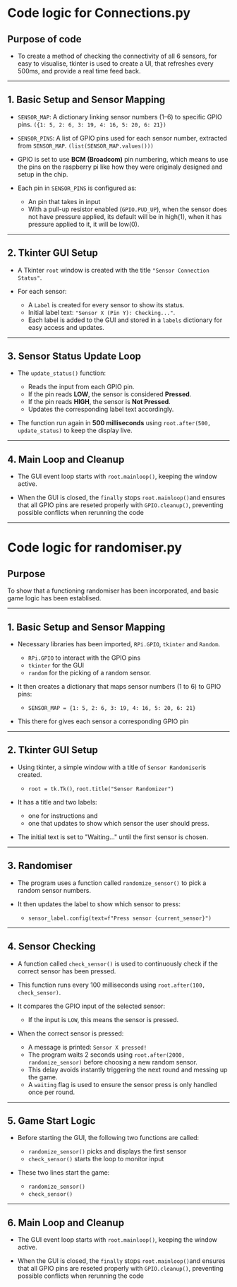 # Code logic for Connections.py

## Purpose of code
- To create a method of checking the connectivity of all 6 sensors, for easy to visualise, tkinter is used to create a UI, that refreshes every 500ms, and provide a real time feed back.
---

## 1. Basic Setup and Sensor Mapping

- `SENSOR_MAP`: A dictionary linking sensor numbers (1–6) to specific GPIO pins. `({1: 5, 2: 6, 3: 19, 4: 16, 5: 20, 6: 21})`

- `SENSOR_PINS`: A list of GPIO pins used for each sensor number, extracted from `SENSOR_MAP`. `(list(SENSOR_MAP.values()))`

- GPIO is set to use **BCM (Broadcom)** pin numbering, which means to use the pins on the raspberry pi like how they were originaly designed and setup in the chip.

- Each pin in `SENSOR_PINS` is configured as:
  - An pin that takes in input
  - With a pull-up resistor enabled (`GPIO.PUD_UP`), when the sensor does not have pressure applied, its default will be in high(1), when it has pressure applied to it, it will be low(0).

---

## 2. Tkinter GUI Setup

- A Tkinter `root` window is created with the title `"Sensor Connection Status"`.

- For each sensor:
  - A `Label` is created for every sensor to show its status.
  - Initial label text: `"Sensor X (Pin Y): Checking..."`.
  - Each label is added to the GUI and stored in a `labels` dictionary for easy access and updates.

---

## 3. Sensor Status Update Loop

- The `update_status()` function:
  - Reads the input from each GPIO pin.
  - If the pin reads **LOW**, the sensor is considered **Pressed**.
  - If the pin reads **HIGH**, the sensor is **Not Pressed**.
  - Updates the corresponding label text accordingly.

- The function run again in **500 milliseconds** using `root.after(500, update_status)` to keep the display live.

---

## 4. Main Loop and Cleanup

- The GUI event loop starts with `root.mainloop()`, keeping the window active.

- When the GUI is closed, the `finally` stops `root.mainloop()`and ensures that all GPIO pins are reseted properly with `GPIO.cleanup()`, preventing possible conflicts when rerunning the code

---

# Code logic for randomiser.py

## Purpose

To show that a functioning randomiser has been incorporated, and basic game logic has been establised. 

---

## 1. Basic Setup and Sensor Mapping

- Necessary libraries has been imported, `RPi.GPIO`, `tkinter` and `Random`.
  - `RPi.GPIO` to interact with the GPIO pins
  - `tkinter` for the GUI
  - `random` for the picking of a random sensor.

- It then creates a dictionary that maps sensor numbers (1 to 6) to GPIO pins:
  - `SENSOR_MAP = {1: 5, 2: 6, 3: 19, 4: 16, 5: 20, 6: 21}`

- This there for gives each sensor a corresponding GPIO pin

---

## 2. Tkinter GUI Setup

- Using tkinter, a simple window with a title of `Sensor Randomiser`is created.
  - `root = tk.Tk()`, `root.title("Sensor Randomizer")`
- It has a title and two labels: 
  - one for instructions and 
  - one that updates to show which sensor the user should press. 

- The initial text is set to "Waiting..." until the first sensor is chosen.
---

## 3. Randomiser
- The program uses a function called `randomize_sensor()` to pick a random sensor numbers. 

- It then updates the label to show which sensor to press:
  - `sensor_label.config(text=f"Press sensor {current_sensor}")`
---

## 4. Sensor Checking

- A function called `check_sensor()` is used to continuously check if the correct sensor has been pressed.
- This function runs every 100 milliseconds using `root.after(100, check_sensor)`.

- It compares the GPIO input of the selected sensor:
  - If the input is `LOW`, this means the sensor is pressed.

- When the correct sensor is pressed:
  - A message is printed: `Sensor X pressed!`
  - The program waits 2 seconds using `root.after(2000, randomize_sensor)` before choosing a new random sensor.
  - This delay avoids instantly triggering the next round and messing up the game.
  - A `waiting` flag is used to ensure the sensor press is only handled once per round.

---

## 5. Game Start Logic

- Before starting the GUI, the following two functions are called:
  - `randomize_sensor()` picks and displays the first sensor
  - `check_sensor()` starts the loop to monitor input

- These two lines start the game:
  - `randomize_sensor()`
  - `check_sensor()`

---

## 6. Main Loop and Cleanup

- The GUI event loop starts with `root.mainloop()`, keeping the window active.

- When the GUI is closed, the `finally` stops `root.mainloop()`and ensures that all GPIO pins are reseted properly with `GPIO.cleanup()`, preventing possible conflicts when rerunning the code

